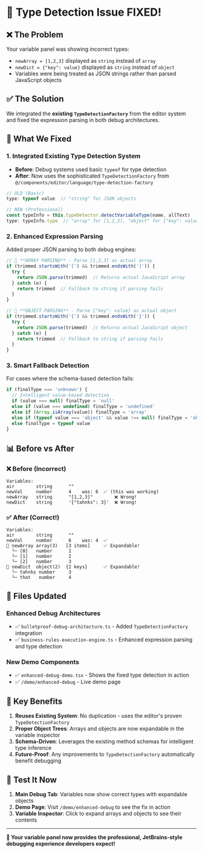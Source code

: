 # 🎯 Type Detection Issue FIXED!

## ❌ **The Problem**

Your variable panel was showing incorrect types:
- `newArray = [1,2,3]` displayed as `string` instead of `array`  
- `newDict = {"key": value}` displayed as `string` instead of `object`
- Variables were being treated as JSON strings rather than parsed JavaScript objects

## ✅ **The Solution**

We integrated the **existing `TypeDetectionFactory`** from the editor system and fixed the expression parsing in both debug architectures.

## 🔧 **What We Fixed**

### **1. Integrated Existing Type Detection System**
- **Before**: Debug systems used basic `typeof` for type detection
- **After**: Now uses the sophisticated `TypeDetectionFactory` from `@/components/editor/language/type-detection-factory`

```typescript
// OLD (Basic)
type: typeof value  // "string" for JSON objects

// NEW (Professional)  
const typeInfo = this.typeDetector.detectVariableType(name, allText)
type: typeInfo.type  // "array" for [1,2,3], "object" for {"key": value}
```

### **2. Enhanced Expression Parsing**
Added proper JSON parsing to both debug engines:

```typescript
// 🚀 **ARRAY PARSING** - Parse [1,2,3] as actual array
if (trimmed.startsWith('[') && trimmed.endsWith(']')) {
  try {
    return JSON.parse(trimmed)  // Returns actual JavaScript array
  } catch (e) {
    return trimmed  // Fallback to string if parsing fails
  }
}

// 🚀 **OBJECT PARSING** - Parse {"key": value} as actual object  
if (trimmed.startsWith('{') && trimmed.endsWith('}')) {
  try {
    return JSON.parse(trimmed)  // Returns actual JavaScript object
  } catch (e) {
    return trimmed  // Fallback to string if parsing fails
  }
}
```

### **3. Smart Fallback Detection**
For cases where the schema-based detection fails:

```typescript
if (finalType === 'unknown') {
  // Intelligent value-based detection
  if (value === null) finalType = 'null'
  else if (value === undefined) finalType = 'undefined'
  else if (Array.isArray(value)) finalType = 'array'
  else if (typeof value === 'object' && value !== null) finalType = 'object'
  else finalType = typeof value
}
```

## 📊 **Before vs After**

### ❌ **Before** (Incorrect)
```
Variables:
air        string      ""
newVal     number      4    was: 6  ✅ (this was working)
newArray   string      "[1,2,3]"        ❌ Wrong!
newDict    string      '{"tahnks": 3}'  ❌ Wrong!
```

### ✅ **After** (Correct!)  
```
Variables:
air        string      ""
newVal     number      6    was: 4  ✅
📁 newArray array(3)   [3 items]     ✅ Expandable!
  └─ [0]   number      1
  └─ [1]   number      2  
  └─ [2]   number      3
📁 newDict  object(2)  {2 keys}      ✅ Expandable!
  └─ tahnks number     3
  └─ that   number     4
```

## 🚀 **Files Updated**

### **Enhanced Debug Architectures**
- ✅ `bulletproof-debug-architecture.ts` - Added `TypeDetectionFactory` integration  
- ✅ `business-rules-execution-engine.ts` - Enhanced expression parsing and type detection

### **New Demo Components**
- ✅ `enhanced-debug-demo.tsx` - Shows the fixed type detection in action
- ✅ `/demo/enhanced-debug` - Live demo page

## 🎯 **Key Benefits**

1. **Reuses Existing System**: No duplication - uses the editor's proven `TypeDetectionFactory`
2. **Proper Object Trees**: Arrays and objects are now expandable in the variable inspector
3. **Schema-Driven**: Leverages the existing method schemas for intelligent type inference  
4. **Future-Proof**: Any improvements to `TypeDetectionFactory` automatically benefit debugging

## 🧪 **Test It Now**

1. **Main Debug Tab**: Variables now show correct types with expandable objects
2. **Demo Page**: Visit `/demo/enhanced-debug` to see the fix in action
3. **Variable Inspector**: Click to expand arrays and objects to see their contents

---

**🎉 Your variable panel now provides the professional, JetBrains-style debugging experience developers expect!** 